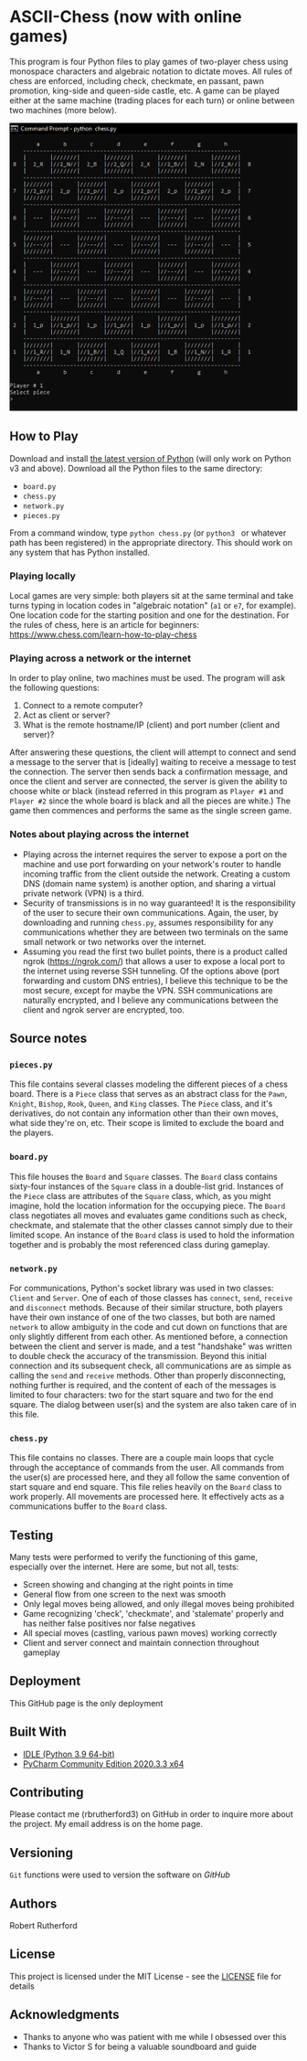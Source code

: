 # ASCII-Chess (now with online games)

This program is four Python files to play games of two-player chess using monospace characters and algebraic notation to dictate moves.  All rules of chess are enforced, including check, checkmate, en passant, pawn promotion, king-side and queen-side castle, etc.  A game can be played either at the same machine (trading places for each turn) or online between two machines (more below).

![Program Startup](screenshot.png)

## How to Play

Download and install [the latest version of Python](https://www.python.org/downloads/) (will only work on Python v3 and above).  Download all the Python files to the same directory:
- `board.py`
- `chess.py`
- `network.py`
- `pieces.py`

From a command window, type `python chess.py` (or `python3 ` or whatever path has been registered) in the appropriate directory.  This should work on any system that has Python installed.

### Playing locally

Local games are very simple: both players sit at the same terminal and take turns typing in location codes in "algebraic notation" (`a1` or `e7`, for example).  One location code for the starting position and one for the destination.  For the rules of chess, here is an article for beginners: https://www.chess.com/learn-how-to-play-chess

### Playing across a network or the internet

In order to play online, two machines must be used.  The program will ask the following questions:

1. Connect to a remote computer?
1. Act as client or server?
1. What is the remote hostname/IP (client) and port number (client and server)?

After answering these questions, the client will attempt to connect and send a message to the server that is [ideally] waiting to receive a message to test the connection.  The server then sends back a confirmation message, and once the client and server are connected, the server is given the ability to choose white or black (instead referred in this program as `Player #1` and `Player #2` since the whole board is black and all the pieces are white.)  The game then commences and performs the same as the single screen game.

### Notes about playing across the internet

- Playing across the internet requires the server to expose a port on the machine and use port forwarding on your network's router to handle incoming traffic from the client outside the network.  Creating a custom DNS (domain name system) is another option, and sharing a virtual private network (VPN) is a third.
- Security of transmissions is in no way guaranteed!  It is the responsibility of the user to secure their own communications.  Again, the user, by downloading and running `chess.py`, assumes responsibility for any communications whether they are between two terminals on the same small network or two networks over the internet.
- Assuming you read the first two bullet points, there is a product called ngrok (https://ngrok.com/) that allows a user to expose a local port to the internet using reverse SSH tunneling.  Of the options above (port forwarding and custom DNS entries), I believe this technique to be the most secure, except for maybe the VPN.  SSH communications are naturally encrypted, and I believe any communications between the client and ngrok server are encrypted, too.

## Source notes

### `pieces.py`
This file contains several classes modeling the different pieces of a chess board.  There is a `Piece` class that serves as an abstract class for the `Pawn`, `Knight`, `Bishop`, `Rook`, `Queen`, and `King` classes.  The `Piece` class, and it's derivatives, do not contain any information other than their own moves, what side they're on, etc.  Their scope is limited to exclude the board and the players.  

### `board.py`
This file houses the `Board` and `Square` classes.  The `Board` class contains sixty-four instances of the `Square` class in a double-list grid.  Instances of the `Piece` class are attributes of the `Square` class, which, as you might imagine, hold the location information for the occupying piece.  The `Board` class negotiates all moves and evaluates game conditions such as check, checkmate, and stalemate that the other classes cannot simply due to their limited scope.  An instance of the `Board` class is used to hold the information together and is probably the most referenced class during gameplay.

### `network.py`
For communications, Python's socket library was used in two classes: `Client` and `Server`.  One of each of those classes has `connect`, `send`, `receive` and `disconnect` methods.  Because of their similar structure, both players have their own instance of one of the two classes, but both are named `network` to allow ambiguity in the code and cut down on functions that are only slightly different from each other.  As mentioned before, a connection between the client and server is made, and a test "handshake" was written to double check the accuracy of the transmission.  Beyond this initial connection and its subsequent check, all communications are as simple as calling the `send` and `receive` methods.  Other than properly disconnecting, nothing further is required, and the content of each of the messages is limited to four characters: two for the start square and two for the end square.  The dialog between user(s) and the system are also taken care of in this file.

### `chess.py`
This file contains no classes.  There are a couple main loops that cycle through the acceptance of commands from the user.  All commands from the user(s) are processed here, and they all follow the same convention of start square and end square.  This file relies heavily on the `Board` class to work properly.  All movements are processed here.  It effectively acts as a communications buffer to the `Board` class.

## Testing

Many tests were performed to verify the functioning of this game, especially over the internet.  Here are some, but not all, tests:

- Screen showing and changing at the right points in time
- General flow from one screen to the next was smooth
- Only legal moves being allowed, and only illegal moves being prohibited
- Game recognizing 'check', 'checkmate', and 'stalemate' properly and has neither false positives nor false negatives
- All special moves (castling, various pawn moves) working correctly
- Client and server connect and maintain connection throughout gameplay

## Deployment

This GitHub page is the only deployment

## Built With

- [IDLE (Python 3.9 64-bit)](https://www.python.org/)
- [PyCharm Community Edition 2020.3.3 x64](https://www.jetbrains.com/pycharm/)

## Contributing

Please contact me (rbrutherford3) on GitHub in order to inquire more about the project.  My email address is on the home page.

## Versioning

`Git` functions were used to version the software on *GitHub*

## Authors

Robert Rutherford

## License

This project is licensed under the MIT License - see the [LICENSE](LICENSE) file for details

## Acknowledgments

* Thanks to anyone who was patient with me while I obsessed over this
* Thanks to Victor S for being a valuable soundboard and guide
